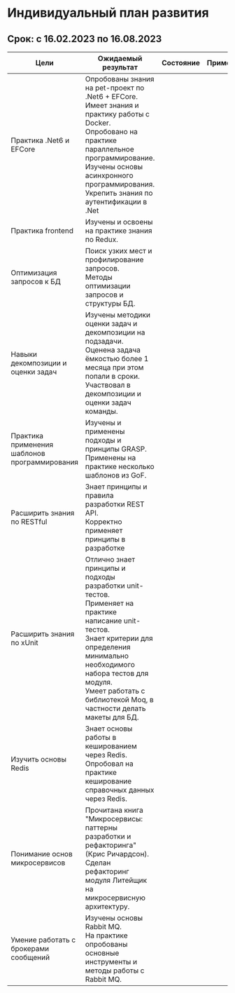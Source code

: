 # Индивидуальный план развития
## Срок: c 16.02.2023 по 16.08.2023

| Цели                                          | Ожидаемый результат                                                                                                                                                                                                                                                       | Состояние | Примечания |
|-----------------------------------------------|---------------------------------------------------------------------------------------------------------------------------------------------------------------------------------------------------------------------------------------------------------------------------|-----------|------------|
| Практика .Net6 и EFCore                       | Опробованы знания на pet-проект по .Net6 + EFCore. <br/>Имеет знания и практику работы с Docker. <br/>Опробовано на практике параллельное программирование. <br/>Изучены основы асинхронного программирования. <br/>Укрепить знания по аутентификации в .Net              |           |            |
| Практика frontend                             | Изучены и освоены на практике знания по Redux.                                                                                                                                                                                                                            |           |            |
| Оптимизация запросов к БД                     | Поиск узких мест и профилирование запросов. <br/>Методы оптимизации запросов и структуры БД.                                                                                                                                                                              |           |            |
| Навыки декомпозиции и оценки задач            | Изучены методики оценки задач и декомпозиции на подзадачи. <br/>Оценена задача ёмкостью более 1 месяца при этом попали в сроки. <br/>Участвовал в декомпозиции и оценки задач команды.                                                                                    |           |            |
| Практика применения шаблонов программирования | Изучены и применены подходы и принципы GRASP. <br/>Применены на практике несколько шаблонов из GoF.                                                                                                                                                                       |           |            |
| Расширить знания по RESTful                   | Знает принципы и правила разработки REST API. <br/>Корректно применяет принципы в разработке                                                                                                                                                                              |           |            |
| Расширить знания по xUnit                     | Отлично знает принципы и подходы разработки unit-тестов. <br/>Применяет на практике написание unit-тестов. <br/>Знает критерии для определения минимально необходимого набора тестов для модуля. <br/>Умеет работать с библиотекой Moq, в частности делать макеты для БД. |           |            |
| Изучить основы Redis                          | Знает основы работы в кешированием через Redis. <br/>Опробовал на практике кеширование справочных данных через Redis.                                                                                                                                                 |           |            |
| Понимание основ микросервисов                 | Прочитана книга "Микросервисы: паттерны разработки и рефакторинга" (Крис Ричардсон). <br/>Сделан рефакторинг модуля Литейщик на микросервисную архитектуру.                                                                                                               |           |            |
| Умение работать с брокерами сообщений         | Изучены основы Rabbit MQ. <br/>На практике опробованы основные инструменты и методы работы с Rabbit MQ.                                                                                                                                                                   |           |            |
